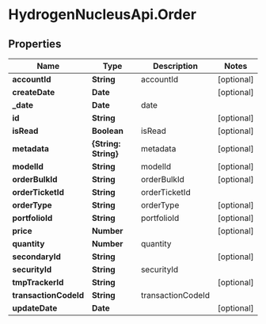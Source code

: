 # HydrogenNucleusApi.Order

## Properties
Name | Type | Description | Notes
------------ | ------------- | ------------- | -------------
**accountId** | **String** | accountId | [optional] 
**createDate** | **Date** |  | [optional] 
**_date** | **Date** | date | 
**id** | **String** |  | [optional] 
**isRead** | **Boolean** | isRead | [optional] 
**metadata** | **{String: String}** | metadata | [optional] 
**modelId** | **String** | modelId | [optional] 
**orderBulkId** | **String** | orderBulkId | [optional] 
**orderTicketId** | **String** | orderTicketId | 
**orderType** | **String** | orderType | [optional] 
**portfolioId** | **String** | portfolioId | [optional] 
**price** | **Number** |  | [optional] 
**quantity** | **Number** | quantity | 
**secondaryId** | **String** |  | [optional] 
**securityId** | **String** | securityId | 
**tmpTrackerId** | **String** |  | [optional] 
**transactionCodeId** | **String** | transactionCodeId | 
**updateDate** | **Date** |  | [optional] 


